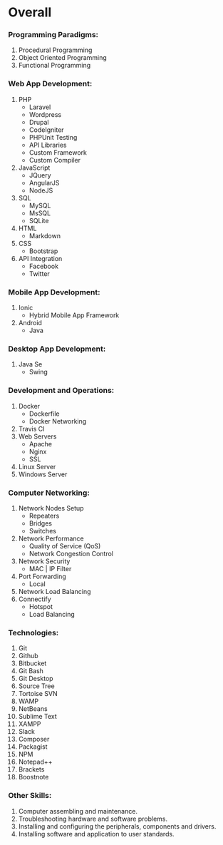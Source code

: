 # Overall

### Programming Paradigms:
1. Procedural Programming
2. Object Oriented Programming
3. Functional Programming

### Web App Development:
1. PHP
    - Laravel
    - Wordpress
    - Drupal
    - CodeIgniter
    - PHPUnit Testing
    - API Libraries
    - Custom Framework
    - Custom Compiler
2. JavaScript
    - JQuery
    - AngularJS
    - NodeJS
3. SQL
    - MySQL
    - MsSQL
    - SQLite
4. HTML
    - Markdown
5. CSS
    - Bootstrap
6. API Integration
    - Facebook
    - Twitter

### Mobile App Development:
1. Ionic
    - Hybrid Mobile App Framework
2. Android
    - Java

### Desktop App Development:
1. Java Se
    - Swing

### Development and Operations:
1. Docker
    - Dockerfile
    - Docker Networking
2. Travis CI
3. Web Servers
    - Apache
    - Nginx
    - SSL
4. Linux Server
5. Windows Server

### Computer Networking:
1. Network Nodes Setup
    - Repeaters
    - Bridges
    - Switches
2. Network Performance
    - Quality of Service (QoS)
    - Network Congestion Control
3. Network Security
    - MAC | IP Filter
4. Port Forwarding
    - Local
5. Network Load Balancing
6. Connectify
    - Hotspot
    - Load Balancing

### Technologies:
1. Git
2. Github
3. Bitbucket
4. Git Bash
5. Git Desktop
6. Source Tree
7. Tortoise SVN
8. WAMP
9. NetBeans
10. Sublime Text
11. XAMPP
12. Slack
13. Composer
14. Packagist
15. NPM
16. Notepad++ 
17. Brackets
18. Boostnote

### Other Skills:
1. Computer assembling and maintenance.
2. Troubleshooting hardware and software problems.
3. Installing and configuring the peripherals, components and drivers.
4. Installing software and application to user standards.
